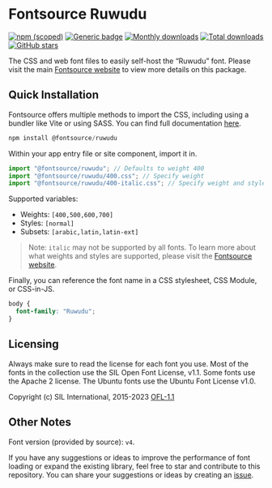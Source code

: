 # Fontsource Ruwudu

[![npm (scoped)](https://img.shields.io/npm/v/@fontsource/ruwudu?color=brightgreen)](https://www.npmjs.com/package/@fontsource/ruwudu) [![Generic badge](https://img.shields.io/badge/fontsource-passing-brightgreen)](https://github.com/fontsource/fontsource) [![Monthly downloads](https://badgen.net/npm/dm/@fontsource/ruwudu)](https://github.com/fontsource/fontsource) [![Total downloads](https://badgen.net/npm/dt/@fontsource/ruwudu)](https://github.com/fontsource/fontsource) [![GitHub stars](https://img.shields.io/github/stars/fontsource/fontsource.svg?style=social&label=Star)](https://github.com/fontsource/fontsource/stargazers)

The CSS and web font files to easily self-host the “Ruwudu” font. Please visit the main [Fontsource website](https://fontsource.org/fonts/ruwudu) to view more details on this package.

## Quick Installation

Fontsource offers multiple methods to import the CSS, including using a bundler like Vite or using SASS. You can find full documentation [here](https://fontsource.org/docs/getting-started/introduction).

```javascript
npm install @fontsource/ruwudu
```

Within your app entry file or site component, import it in.

```javascript
import "@fontsource/ruwudu"; // Defaults to weight 400
import "@fontsource/ruwudu/400.css"; // Specify weight
import "@fontsource/ruwudu/400-italic.css"; // Specify weight and style
```

Supported variables:
- Weights: `[400,500,600,700]`
- Styles: `[normal]`
- Subsets: `[arabic,latin,latin-ext]`

> Note: `italic` may not be supported by all fonts. To learn more about what weights and styles are supported, please visit the [Fontsource website](https://fontsource.org/fonts/ruwudu).

Finally, you can reference the font name in a CSS stylesheet, CSS Module, or CSS-in-JS.

```css
body {
  font-family: "Ruwudu";
}
```

## Licensing
Always make sure to read the license for each font you use. Most of the fonts in the collection use the SIL Open Font License, v1.1. Some fonts use the Apache 2 license. The Ubuntu fonts use the Ubuntu Font License v1.0.

Copyright (c) SIL International, 2015-2023
[OFL-1.1](http://scripts.sil.org/OFL)

## Other Notes
Font version (provided by source): `v4`.

If you have any suggestions or ideas to improve the performance of font loading or expand the existing library, feel free to star and contribute to this repository. You can share your suggestions or ideas by creating an [issue](https://github.com/fontsource/fontsource/issues).